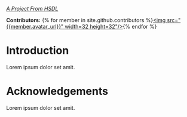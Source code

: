 *[A Project From HSDL](https://hsdl.github.io/)*

**Contributors:** {% for member in site.github.contributors %}<a href="{{member.html_url}}"><img src="{{member.avatar_url}}" width=32 height=32"/></a>{% endfor %}

# Introduction
Lorem ipsum dolor set amit.

# Acknowledgements
Lorem ipsum dolor set amit.
